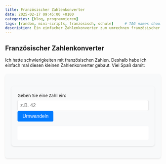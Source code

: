 ```yaml
---
title: Französischer Zahlenkonverter
date: 2025-02-17 09:45:00 +0100
categories: [blog, programmieren]
tags: [random, mini-scripts, französisch, schule]     # TAG names should always be lowercase
description: Ein einfacher Zahlenkonverter zum umrechnen französischer Zahlen
---
```


## Französischer Zahlenkonverter

Ich hatte schwierigkeiten mit französischen Zahlen. Deshalb habe ich einfach mal diesen kleinen Zahlenkonverter gebaut. Viel Spaß damit:

<div class="converter-container">
<!DOCTYPE html>
<html>
<head>
  <style>
	.converter-container {
	  font-family: system-ui, -apple-system, sans-serif;
	  max-width: 600px;
	  margin: 20px auto;
	  padding: 20px;
	  border-radius: 8px;
	  box-shadow: 0 2px 4px rgba(0,0,0,0.1);
	  background-color: #f8f9fa;
	}
	
	.input-group {
	  margin-bottom: 15px;
	}
	
	input {
	  width: 100%;
	  padding: 8px;
	  border: 1px solid #ddd;
	  border-radius: 4px;
	  font-size: 16px;
	  margin-top: 5px;
	}
	
	button {
	  background-color: #007bff;
	  color: white;
	  border: none;
	  padding: 8px 16px;
	  border-radius: 4px;
	  cursor: pointer;
	  font-size: 16px;
	}
	
	button:hover {
	  background-color: #0056b3;
	}
	
	.result {
	  margin-top: 15px;
	  padding: 10px;
	  border-radius: 4px;
	  background-color: white;
	  min-height: 24px;
	}
  </style>
</head>
<body>
  <div class="converter-container">
	<div class="input-group">
	  <label for="numberInput">Geben Sie eine Zahl ein:</label>
	  <input type="number" id="numberInput" placeholder="z.B. 42">
	</div>
	<button onclick="convertNumber()">Umwandeln</button>
	<div class="result" id="result"></div>
  </div>

  <script>
	function convertToFrench(n) {
	  if (n === 0) return "zéro";
	  
	  const units = ["", "un", "deux", "trois", "quatre", "cinq", "six", "sept", "huit", "neuf", "dix", 
					 "onze", "douze", "treize", "quatorze", "quinze", "seize"];
	  const tens = ["", "dix", "vingt", "trente", "quarante", "cinquante", "soixante", "soixante", "quatre-vingt", "quatre-vingt"];
	  
	  if (n < 0) return `moins ${convertToFrench(-n)}`;
	  if (n < 17) return units[n];
	  if (n < 20) return `dix-${units[n-10]}`;
	  
	  if (n < 100) {
		const ten = Math.floor(n / 10);
		const unit = n % 10;
		
		if (ten === 7) {
		  if (unit === 1) return "soixante et onze";
		  return `soixante-${convertToFrench(10 + unit)}`;
		}
		if (ten === 9) {
		  return `quatre-vingt-${convertToFrench(10 + unit)}`;
		}
		if (unit === 0) return tens[ten];
		if (unit === 1) return `${tens[ten]} et ${units[unit]}`;
		return `${tens[ten]}-${units[unit]}`;
	  }
	  
	  if (n < 1000) {
		const hundreds = Math.floor(n / 100);
		const remainder = n % 100;
		
		const hundredStr = hundreds === 1 ? "cent" : `${units[hundreds]} cent`;
		if (remainder === 0) return hundredStr;
		return `${hundredStr} ${convertToFrench(remainder)}`;
	  }
	  
	  if (n < 1000000) {
		const thousands = Math.floor(n / 1000);
		const remainder = n % 1000;
		
		const thousandStr = thousands === 1 ? "mille" : `${convertToFrench(thousands)} mille`;
		if (remainder === 0) return thousandStr;
		return `${thousandStr} ${convertToFrench(remainder)}`;
	  }
	  
	  return "nombre trop grand";
	}

	function convertNumber() {
	  const input = document.getElementById('numberInput');
	  const result = document.getElementById('result');
	  const number = parseInt(input.value);
	  
	  if (isNaN(number)) {
		result.textContent = "Bitte geben Sie eine gültige Zahl ein";
		return;
	  }
	  
	  if (number < -999999 || number > 999999) {
		result.textContent = "Bitte geben Sie eine Zahl zwischen -999999 und 999999 ein";
		return;
	  }
	  
	  result.textContent = convertToFrench(number);
	}

	// Event-Listener für Enter-Taste
	document.getElementById('numberInput').addEventListener('keypress', function(e) {
	  if (e.key === 'Enter') {
		convertNumber();
	  }
	});
  </script>
</div>
</body>
</html>
</div>